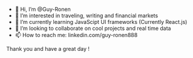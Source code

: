 - 👋 Hi, I’m @Guy-Ronen
- 👀 I’m interested in traveling, writing and financial markets
- 🌱 I’m currently learning JavaScipt UI frameworks (Currently React.js)
- 💞️ I’m looking to collaborate on cool projects and real time data
- 📫 How to reach me: linkedin.com/guy-ronen888

Thank you and have a great day !
